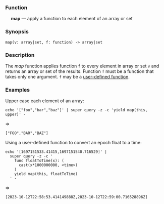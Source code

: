 ### Function

&emsp; **map** &mdash; apply a function to each element of an array or set

### Synopsis

```
map(v: array|set, f: function) -> array|set
```

### Description

The _map_ function applies function `f` to every element in array or set `v` and
returns an array or set of the results. Function `f` must be a function that takes
only one argument. `f` may be a [user-defined function](../statements.md#func-statements).

### Examples

Upper case each element of an array:

```mdtest-command
echo '["foo","bar","baz"]' | super query -z -c 'yield map(this, upper)' -
```
=>
```mdtest-output
["FOO","BAR","BAZ"]
```

Using a user-defined function to convert an epoch float to a time:

```mdtest-command
echo '[1697151533.41415,1697151540.716529]' |
  super query -z -c '
    func floatToTime(x): (
      cast(x*1000000000, <time>)
    )
    yield map(this, floatToTime)
  ' -
```
=>
```mdtest-output
[2023-10-12T22:58:53.414149888Z,2023-10-12T22:59:00.716528896Z]
```

